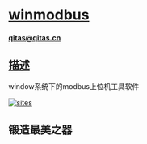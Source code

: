 ﻿# [winmodbus](https://github.com/qitas/winmodbus) 

#### qitas@qitas.cn

## [描述](https://github.com/qitas/winmodbus/wiki) 

window系统下的modbus上位机工具软件

[![sites](http://182.61.61.133/link/resources/head.png)](http://www.qitas.cn) 

## 锻造最美之器